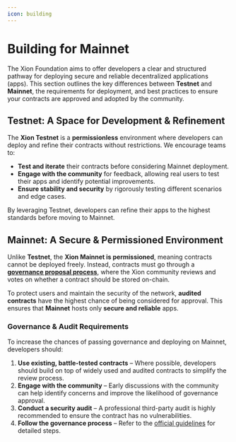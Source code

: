 ```yaml
---
icon: building
---
```


# Building for Mainnet

The Xion Foundation aims to offer developers a clear and structured pathway for deploying secure and reliable decentralized applications (apps). This section outlines the key differences between **Testnet** and **Mainnet**, the requirements for deployment, and best practices to ensure your contracts are approved and adopted by the community.



## **Testnet: A Space for Development & Refinement**

The **Xion Testnet** is a **permissionless** environment where developers can deploy and refine their contracts without restrictions. We encourage teams to:

* **Test and iterate** their contracts before considering Mainnet deployment.
* **Engage with the community** for feedback, allowing real users to test their apps and identify potential improvements.
* **Ensure stability and security** by rigorously testing different scenarios and edge cases.

By leveraging Testnet, developers can refine their apps to the highest standards before moving to Mainnet.



## **Mainnet: A Secure & Permissioned Environment**

Unlike **Testnet**, the **Xion Mainnet is permissioned**, meaning contracts cannot be deployed freely. Instead, contracts must go through a [**governance proposal process**](../section-overview/governance/deploy-contract-mainnet.md), where the Xion community reviews and votes on whether a contract should be stored on-chain.

To protect users and maintain the security of the network, **audited contracts** have the highest chance of being considered for approval. This ensures that **Mainnet** hosts only **secure and reliable** apps.

### **Governance & Audit Requirements**

To increase the chances of passing governance and deploying on Mainnet, developers should:

1. **Use existing, battle-tested contracts** – Where possible, developers should build on top of widely used and audited contracts to simplify the review process.
2. **Engage with the community** – Early discussions with the community can help identify concerns and improve the likelihood of governance approval.
3. **Conduct a security audit** – A professional third-party audit is highly recommended to ensure the contract has no vulnerabilities.
4. **Follow the governance process** – Refer to the [official guidelines](../section-overview/governance/deploy-contract-mainnet.md) for detailed steps.
